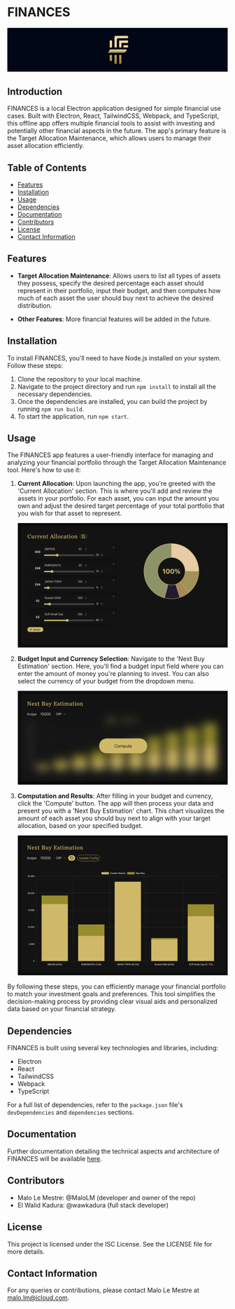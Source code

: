 # FINANCES

![banner](documentation/images/banner.png)

## Introduction

FINANCES is a local Electron application designed for simple financial use cases. Built with Electron, React, TailwindCSS, Webpack, and TypeScript, this offline app offers multiple financial tools to assist with investing and potentially other financial aspects in the future. The app's primary feature is the Target Allocation Maintenance, which allows users to manage their asset allocation efficiently.

## Table of Contents

-   [Features](#features)
-   [Installation](#installation)
-   [Usage](#usage)
-   [Dependencies](#dependencies)
-   [Documentation](#documentation)
-   [Contributors](#contributors)
-   [License](#license)
-   [Contact Information](#contact-information)

## Features

-   **Target Allocation Maintenance**: Allows users to list all types of assets they possess, specify the desired percentage each asset should represent in their portfolio, input their budget, and then computes how much of each asset the user should buy next to achieve the desired distribution.

-   **Other Features**: More financial features will be added in the future.

## Installation

To install FINANCES, you'll need to have Node.js installed on your system. Follow these steps:

1. Clone the repository to your local machine.
2. Navigate to the project directory and run `npm install` to install all the necessary dependencies.
3. Once the dependencies are installed, you can build the project by running `npm run build`.
4. To start the application, run `npm start`.

## Usage

The FINANCES app features a user-friendly interface for managing and analyzing your financial portfolio through the Target Allocation Maintenance tool. Here's how to use it:

1. **Current Allocation**: Upon launching the app, you're greeted with the 'Current Allocation' section. This is where you'll add and review the assets in your portfolio. For each asset, you can input the amount you own and adjust the desired target percentage of your total portfolio that you wish for that asset to represent.

    ![Current Allocation](documentation/images/current_allocation.png)

2. **Budget Input and Currency Selection**: Navigate to the 'Next Buy Estimation' section. Here, you'll find a budget input field where you can enter the amount of money you're planning to invest. You can also select the currency of your budget from the dropdown menu.

    ![Budget Input](documentation/images/next_buy_estimation.png)

3. **Computation and Results**: After filling in your budget and currency, click the 'Compute' button. The app will then process your data and present you with a 'Next Buy Estimation' chart. This chart visualizes the amount of each asset you should buy next to align with your target allocation, based on your specified budget.

    ![Next Buy Estimation](documentation/images/compute_result.png)

By following these steps, you can efficiently manage your financial portfolio to match your investment goals and preferences. This tool simplifies the decision-making process by providing clear visual aids and personalized data based on your financial strategy.

## Dependencies

FINANCES is built using several key technologies and libraries, including:

-   Electron
-   React
-   TailwindCSS
-   Webpack
-   TypeScript

For a full list of dependencies, refer to the `package.json` file's `devDependencies` and `dependencies` sections.

## Documentation

Further documentation detailing the technical aspects and architecture of FINANCES will be available [here](documentation/TECHNICAL-README.md).

## Contributors

-   Malo Le Mestre: @MaloLM (developer and owner of the repo)
-   El Walid Kadura: @wawkadura (full stack developer)

## License

This project is licensed under the ISC License. See the LICENSE file for more details.

## Contact Information

For any queries or contributions, please contact Malo Le Mestre at [malo.lm@icloud.com](mailto:malo.lm@icloud.com).
